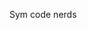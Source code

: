 Sym code nerds

<!---
Crystalzzz/CrystalzzzDeez is a ✨ special ✨ repository because its `README.md` (this file) appears on your GitHub profile.
You can click the Preview link to take a look at your changes.
--->
